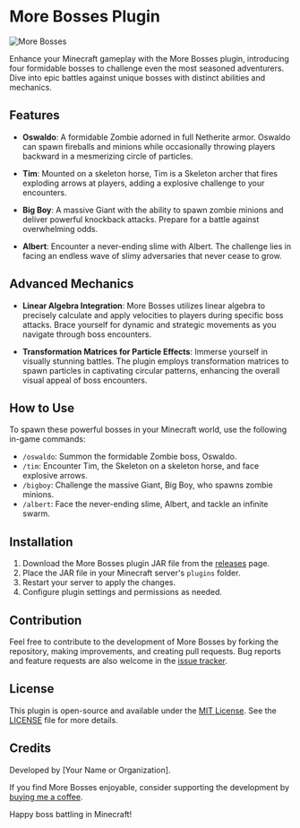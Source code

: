 # More Bosses Plugin

![More Bosses](https://github.com/s5y-ux/MoreBosses/assets/59636597/dc0f3479-3cc6-447b-b568-1556da178e50)

Enhance your Minecraft gameplay with the More Bosses plugin, introducing four formidable bosses to challenge even the most seasoned adventurers. Dive into epic battles against unique bosses with distinct abilities and mechanics.

## Features

- **Oswaldo**: A formidable Zombie adorned in full Netherite armor. Oswaldo can spawn fireballs and minions while occasionally throwing players backward in a mesmerizing circle of particles.

- **Tim**: Mounted on a skeleton horse, Tim is a Skeleton archer that fires exploding arrows at players, adding a explosive challenge to your encounters.

- **Big Boy**: A massive Giant with the ability to spawn zombie minions and deliver powerful knockback attacks. Prepare for a battle against overwhelming odds.

- **Albert**: Encounter a never-ending slime with Albert. The challenge lies in facing an endless wave of slimy adversaries that never cease to grow.

## Advanced Mechanics

- **Linear Algebra Integration**: More Bosses utilizes linear algebra to precisely calculate and apply velocities to players during specific boss attacks. Brace yourself for dynamic and strategic movements as you navigate through boss encounters.

- **Transformation Matrices for Particle Effects**: Immerse yourself in visually stunning battles. The plugin employs transformation matrices to spawn particles in captivating circular patterns, enhancing the overall visual appeal of boss encounters.

## How to Use

To spawn these powerful bosses in your Minecraft world, use the following in-game commands:

- `/oswaldo`: Summon the formidable Zombie boss, Oswaldo.
- `/tim`: Encounter Tim, the Skeleton on a skeleton horse, and face explosive arrows.
- `/bigboy`: Challenge the massive Giant, Big Boy, who spawns zombie minions.
- `/albert`: Face the never-ending slime, Albert, and tackle an infinite swarm.

## Installation

1. Download the More Bosses plugin JAR file from the [releases](link_to_releases) page.
2. Place the JAR file in your Minecraft server's `plugins` folder.
3. Restart your server to apply the changes.
4. Configure plugin settings and permissions as needed.

## Contribution

Feel free to contribute to the development of More Bosses by forking the repository, making improvements, and creating pull requests. Bug reports and feature requests are also welcome in the [issue tracker](link_to_issues).

## License

This plugin is open-source and available under the [MIT License](link_to_license). See the [LICENSE](LICENSE) file for more details.

## Credits

Developed by [Your Name or Organization].

If you find More Bosses enjoyable, consider supporting the development by [buying me a coffee](link_to_donation_page).

Happy boss battling in Minecraft!
